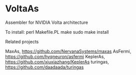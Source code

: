 # VoltaAs
Assembler for NVIDIA Volta architecture

To install:
    perl Makefile.PL
    make
    sudo make install

Related projects

MaxAs, https://github.com/NervanaSystems/maxas 
AsFermi, https://github.com/hyqneuron/asfermi
KeplerAs, https://github.com/xiuxiazhang/KeplerAs
turingas, https://github.com/daadaada/turingas

